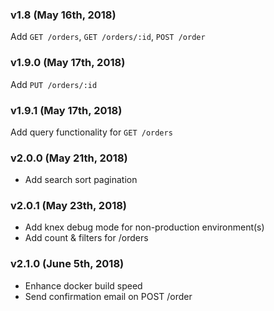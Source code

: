 ### v1.8 (May 16th, 2018)
Add `GET /orders`, `GET /orders/:id`, `POST /order`

### v1.9.0 (May 17th, 2018)
Add `PUT /orders/:id`

### v1.9.1 (May 17th, 2018)
Add query functionality for `GET /orders`

### v2.0.0 (May 21th, 2018)
- Add search sort pagination

### v2.0.1 (May 23th, 2018)
- Add knex debug mode for non-production environment(s)
- Add count & filters for /orders

### v2.1.0 (June 5th, 2018)
- Enhance docker build speed
- Send confirmation email on POST /order